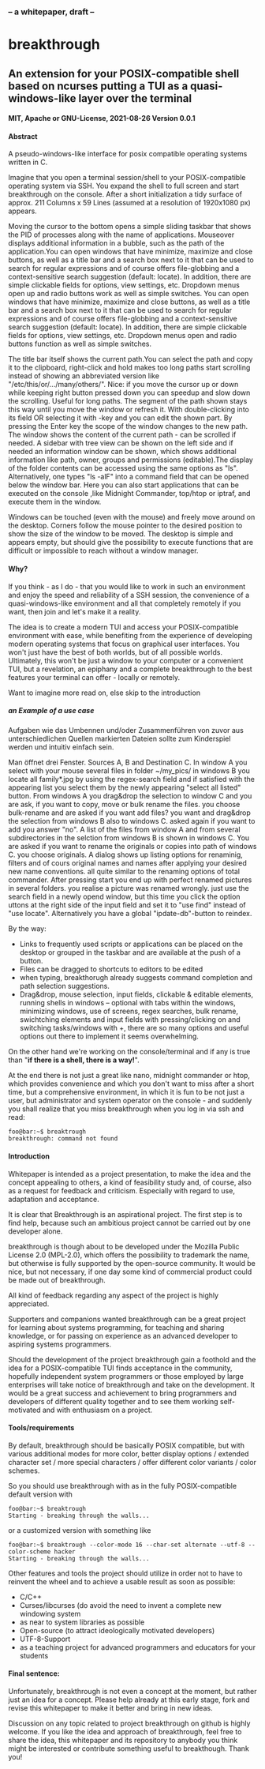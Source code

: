 ### – a whitepaper, draft – 
# breakthrough
## An extension for your POSIX-compatible shell based on ncurses putting a TUI as a quasi-windows-like layer over the terminal
#### MIT, Apache or GNU-License, 2021-08-26 Version 0.0.1

#### Abstract
A pseudo-windows-like interface for posix compatible operating systems written in C.

Imagine that you open a terminal session/shell to your POSIX-compatible operating system via SSH. You expand the shell to full screen and start breakthrough on the console. After a short initialization a tidy surface of approx. 211 Columns x 59 Lines (assumed at a resolution of 1920x1080 px) appears. 

Moving the cursor to the bottom opens a simple sliding taskbar that shows the PID of  processes along with the name of applications. Mouseover displays additional information in a bubble, such as the path of the application.You can open windows that have minimize, maximize and close buttons, as well as a title bar and a search box next to it that can be used to search for regular expressions and of course offers file-globbing and a context-sensitive search suggestion (default: locate).  In addition, there are simple clickable fields for options, view settings, etc. Dropdown menus open up and radio buttons work as well as simple switches.
You can open windows that have minimize, maximize and close buttons, as well as a title bar and a search box next to it that can be used to search for regular expressions and of course offers file-globbing and a context-sensitive search suggestion (default: locate).  In addition, there are simple clickable fields for options, view settings, etc. Dropdown menus open and radio buttons function as well as simple switches.

The title bar itself shows the current path.You can select the path and copy it to the clipboard, right-click and hold makes too long paths start scrolling instead of showing an abbreviated version like "/etc/this/or/.../many/others/". Nice: if you move the cursor up or down while keeping right button pressed down you can speedup and slow down the scrolling. Useful for long paths. The segment of the path shown stays this way until you move the window or refresh it.  With double-clicking into its field OR selecting it with <TAB>-key and <ENTER> you can edit the shown part. By pressing the Enter key the scope of the window changes to the new path. The window shows the content of the current path - can be scrolled if needed. A sidebar with tree view can be shown on the left side and if needed an information window can be shown, which shows additional information like path, owner, groups and permissions (editable).The display of the folder contents can be accessed using the same options as "ls". Alternatively, one types "ls -alF" into a command field that can be opened below the window bar. Here you can also start applications that can be executed on the console ,like Midnight Commander, top/htop or iptraf, and execute them in the window. 

Windows can be touched (even with the mouse) and freely move around on the desktop. Corners follow the mouse pointer to the desired position to show the size of the window to be moved. The desktop is simple and appears empty, but should give the possibility to execute functions that are difficult or impossible to reach without a window manager. 

#### Why? 

If you think - as I do - that you would like to work in such an environment and enjoy the speed and reliability of a SSH session, the convenience of a quasi-windows-like environment and all that completely remotely if you want, then join and let's make it a reality. 

The idea is to create a modern TUI and access your POSIX-compatible environment with ease, while benefiting from the experience of developing modern operating systems that focus on graphical user interfaces. You won't just have the best of both worlds, but of all possible worlds. Ultimately, this won't be just a window to your computer or a convenient TUI, but a revelation, an epiphany and a complete breakthrough to the best features your terminal can offer - locally or remotely. 

Want to imagine more read on, else skip to the introduction

##### an Example of a use case

Aufgaben wie das Umbennen und/oder Zusammenführen von zuvor aus unterschiedlichen Quellen markierten Dateien sollte zum Kinderspiel werden und intuitiv einfach sein.
  
Man öffnet drei Fenster. Sources A, B and Destination C. In window A you select with your mouse several files in folder ~/my_pics/ in windows B you locate all family*.jpg by using the regex-search field and if satisfied with the appearing list you select them by the newly appearing "select all listed" button. From windows A you drag&drop the selection to window C and you are ask, if you want to copy, move or bulk rename the files. you choose bulk-rename and are asked if you want add files? you want and drag&drop the selection from windows B also to windows C. asked again if you want to add you answer "no". A list of the files from window A and from several subdirectories in the selction from windows B is shown in windows C. You are asked if you want to rename the originals or copies into path of windows C. you choose originals. A dialog shows up listing options for renaminig, filters and of cours original names and names after applying your desired new name conventions. all quite similar to the renaming options of total commander. After pressing start you end up with perfect renamed pictures in several folders. you realise a picture was renamed wrongly. just use the search field in a newly opend window, but this time you click the option uttons at the right side of the input field and set it to "use find" instead of "use locate". Alternatively you have a global "ipdate-db"-button to reindex.

By the way: 
- Links to frequently used scripts or applications can be placed on the desktop or grouped in the taskbar and are available at the push of a button. 
- Files can be dragged to shortcuts to editors to be edited
- when typing, breakthorugh already suggests command completion and path selection suggestions.
- Drag&drop, mouse selection, input fields, clickable & editable elements, running shells in windows – optional with tabs within the windows, minimizing windows, use of screens, regex searches, bulk rename, swichtching elements and input fields with pressing/clicking on <TAB> and switching tasks/windows with <ALT>+<TAB>, there are so many options and useful options out there to implement it seems overwhelming. 

On the other hand we're working on the console/terminal and if any is true than "**if there is a shell, there is a way!**".

At the end there is not just a great like nano, midnight commander or htop, which provides convenience and which you don't want to miss after a short time, but a comprehensive environment, in which it is fun to be not just a user, but administrator and system operator on the console - and suddenly you shall realize that you miss breakthrough when you log in via ssh and read:

```console
foo@bar:~$ breaktrough
breakthrough: command not found
```

#### Introduction 

Whitepaper is intended as a project presentation, to make the idea and the concept appealing to others, a kind of feasibility study and, of course, also as a request for feedback and criticism. Especially with regard to use, adaptation and acceptance. 

It is clear that Breakthrough is an aspirational project. The first step is to find help, because such an ambitious project cannot be carried out by one developer alone. 

breakthrough is though about to be developed under the Mozilla Public License 2.0 (MPL-2.0), which offers the possibility to trademark the name, but otherwise is fully supported by the open-source community. It would be nice, but not necessary, if one day some kind of commercial product could be made out of breakthrough. 

All kind of feedback regarding any aspect of the project is highly appreciated.

Supporters and companions wanted
breakthrough can be a great project for learning about systems programming, for teaching and sharing knowledge, or for passing on experience as an advanced developer to aspiring systems programmers. 

Should the development of the project breakthrough gain a foothold and the idea for a POSIX-compatible TUI finds acceptance in the community, hopefully independent system programmers or those employed by large enterprises will take notice of breakthrough and take on the development. It would be a great success and achievement to bring programmers and developers of different quality together and to see them working self-motivated and with enthusiasm on a project.

#### Tools/requirements

By default, breakthrough should be basically POSIX compatible, but with various additional modes for more color, better display options / extended character set / more special characters / offer different color variants / color schemes.

So you should use breakthrough with as in the fully POSIX-compatible default version with

```console
foo@bar:~$ breaktrough
Starting - breaking through the walls...
```
or a customized version with something like
```console
foo@bar:~$ breaktrough --color-mode 16 --char-set alternate --utf-8 --color-scheme hacker
Starting - breaking through the walls...
```
Other features and tools the project should utilize in order not to have to reinvent the wheel and to achieve a usable result as soon as possible:   
- C/C++
- Curses/libcurses (do avoid the need to invent a complete new windowing system
- as near to system libraries as possible
- Open-source (to attract ideologically motivated developers) 
- UTF-8-Support 
- as a teaching project for advanced programmers and educators for your students

#### Final sentence: 

Unfortunately, breakthrough is not even a concept at the moment, but rather just an idea for a concept. Please help already at this early stage, fork and revise this whitepaper to make it better and bring in new ideas.

Discussion on any topic related to project breakthrough on github is highly welcome. If you like the idea and approach of breakthrough, feel free to share the idea, this whitepaper and its repository to anybody you think might be interested or contribute something useful to breakthough. Thank you!

